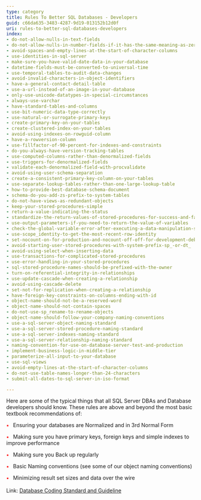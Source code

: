 ```yaml
---
type: category
title: Rules To Better SQL Databases - Developers
guid: c66da635-3483-4287-9d19-013152b12d0f
uri: rules-to-better-sql-databases-developers
index:
- do-not-allow-nulls-in-text-fields
- do-not-allow-nulls-in-number-fields-if-it-has-the-same-meaning-as-zero
- avoid-spaces-and-empty-lines-at-the-start-of-character-columns
- use-identities-in-sql-server
- make-sure-you-have-valid-date-data-in-your-database
- datetime-fields-must-be-converted-to-universal-time
- use-temporal-tables-to-audit-data-changes
- avoid-invalid-characters-in-object-identifiers
- have-a-general-contact-detail-table
- use-a-url-instead-of-an-image-in-your-database
- only-use-unicode-datatypes-in-special-circumstances
- always-use-varchar
- have-standard-tables-and-columns
- use-bit-numeric-data-type-correctly
- use-natural-or-surrogate-primary-keys
- create-primary-key-on-your-tables
- create-clustered-index-on-your-tables
- avoid-using-indexes-on-rowguid-column
- have-a-rowversion-column
- use-fillfactor-of-90-percent-for-indexes-and-constraints
- do-you-always-have-version-tracking-tables
- use-computed-columns-rather-than-denormalized-fields
- use-triggers-for-denormalized-fields
- validate-each-denormalized-field-with-procvalidate
- avoid-using-user-schema-separation
- create-a-consistent-primary-key-column-on-your-tables
- use-separate-lookup-tables-rather-than-one-large-lookup-table
- how-to-provide-best-database-schema-document
- schema-do-you-add-zs-prefix-to-system-tables
- do-not-have-views-as-redundant-objects
- keep-your-stored-procedures-simple
- return-a-value-indicating-the-status
- standardize-the-return-values-of-stored-procedures-for-success-and-failures
- use-output-parameters-if-you-need-to-return-the-value-of-variables
- check-the-global-variable-error-after-executing-a-data-manipulation-statement
- use-scope_identity-to-get-the-most-recent-row-identity
- set-nocount-on-for-production-and-nocount-off-off-for-development-debugging-purposes
- avoid-starting-user-stored-procedures-with-system-prefix-sp_-or-dt_
- avoid-using-select-when-inserting-data
- use-transactions-for-complicated-stored-procedures
- use-error-handling-in-your-stored-procedures
- sql-stored-procedure-names-should-be-prefixed-with-the-owner
- turn-on-referential-integrity-in-relationships
- use-update-cascade-when-creating-a-relationship
- avoid-using-cascade-delete
- set-not-for-replication-when-creating-a-relationship
- have-foreign-key-constraints-on-columns-ending-with-id
- object-name-should-not-be-a-reserved-word
- object-name-should-not-contain-spaces
- do-not-use-sp_rename-to-rename-objects
- object-name-should-follow-your-company-naming-conventions
- use-a-sql-server-object-naming-standard
- use-a-sql-server-stored-procedure-naming-standard
- use-a-sql-server-indexes-naming-standard
- use-a-sql-server-relationship-naming-standard
- naming-convention-for-use-on-database-server-test-and-production
- implement-business-logic-in-middle-tier
- parameterize-all-input-to-your-database
- use-sql-views
- avoid-empty-lines-at-the-start-of-character-columns
- do-not-use-table-names-longer-than-24-characters
- submit-all-dates-to-sql-server-in-iso-format

---
```

<p class="ssw15-rteElement-P">​​​​​Here are some of the typical things that all SQL Server DBAs and Database developers should know. These rules are above and beyond the most basic textbook recommendations of&#58;<br> </p><ul></ul>
<span style="color&#58;#ff0000;font-size&#58;13px;">​​​​</span><span style="color&#58;#ff0000;font-size&#58;13px;"><span style="color&#58;#ff0000;">▪</span></span><span style="font-size&#58;13px;">&#160; &#160;</span>Ensuring your databases are Normalized and in 3rd Normal Form&#160;<br>
<ul></ul>
<span style="color&#58;#ff0000;font-size&#58;13px;"><span style="color&#58;#ff0000;">​​​​▪</span></span><span style="color&#58;#ff0000;font-size&#58;13px;">&#160;</span><span style="font-size&#58;13px;">&#160;&#160;</span>Making sure you have primary keys, foreign keys and simple indexes to improve performance&#160;<br>
<ul></ul>
<span style="color&#58;#ff0000;font-size&#58;13px;"><span style="color&#58;#ff0000;">​​​​▪&#160;</span></span><span style="font-size&#58;13px;">&#160;&#160;</span>Making sure you Back up regularly&#160;<br>
<ul></ul>
<span style="color&#58;#ff0000;font-size&#58;13px;"><span style="color&#58;#ff0000;">​​​​▪&#160;</span></span><span style="font-size&#58;13px;">&#160;&#160;</span>Basic Naming conventions (see some of our object naming conventions)<br>
<ul></ul>
<span style="font-size&#58;13px;"><span style="color&#58;#ff0000;">​​​​▪</span>&#160;&#160;</span><span style="font-size&#58;13px;">​&#160;</span><span style="font-size&#58;13px;">​</span>Minimizing result set​ sizes and data over the wire​​​​​​​<br>​​​<div>Link&#58;&#160;<a href="http&#58;//www.nyx.net/~bwunder/dbChangeControl/standard.htm">Database Coding Standard and Guideline​</a><br></div>


